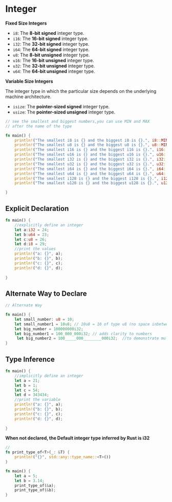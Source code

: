 # Integer

**Fixed Size Integers**

* `i8`: The **8-bit signed** integer type.
* `i16`: The **16-bit signed** integer type.
* `i32`: The **32-bit signed** integer type.
* `i64`: The **64-bit signed** integer type.
* `u8`: The **8-bit unsigned** integer type.
* `u16`: The **16-bit unsigned** integer type.
* `u32`: The **32-bit unsigned** integer type.
* `u64`: The **64-bit unsigned** integer type.

**Variable Size Integers**

The integer type in which the particular size depends on the underlying machine architecture.

* `isize`: The **pointer-sized signed** integer type.
* `usize`: The **pointer-sized unsigned** integer type.

```rust
// see the smallest and biggest numbers,you can use MIN and MAX 
// after the name of the type

fn main() {
    println!("The smallest i8 is {} and the biggest i8 is {}.", i8::MIN, i8::MAX); // hint: printing std::i8::MIN means "print MIN inside of the i8 section in the standard library"
    println!("The smallest u8 is {} and the biggest u8 is {}.", u8::MIN, u8::MAX);
    println!("The smallest i16 is {} and the biggest i16 is {}.", i16::MIN, i16::MAX);
    println!("The smallest u16 is {} and the biggest u16 is {}.", u16::MIN, u16::MAX);
    println!("The smallest i32 is {} and the biggest i32 is {}.", i32::MIN, i32::MAX);
    println!("The smallest u32 is {} and the biggest u32 is {}.", u32::MIN, u32::MAX);
    println!("The smallest i64 is {} and the biggest i64 is {}.", i64::MIN, i64::MAX);
    println!("The smallest u64 is {} and the biggest u64 is {}.", u64::MIN, u64::MAX);
    println!("The smallest i128 is {} and the biggest i128 is {}.", i128::MIN, i128::MAX);
    println!("The smallest u128 is {} and the biggest u128 is {}.", u128::MIN, u128::MAX);

}
```

## Explicit Declaration

```rust
fn main() {
    //explicitly define an integer
    let a:i32 = 24;
    let b:u64 = 23;
    let c:u8 = 26;
    let d:i8 = 29;
    //print the values
    println!("a: {}", a);
    println!("b: {}", b);
    println!("c: {}", c);
    println!("d: {}", d);
    
}
```

## Alternate Way to Declare

```rust
// Alternate Way

fn main() {
    let small_number: u8 = 10;
    let small_number1 = 10u8; // 10u8 = 10 of type u8 (no space inbetween 10 and u8)
    let big_number = 100000000i32;
    let big_number1 = 100_000_000i32; // adds clarity to numbers
     let big_number2 = 100_____000________000i32;  //to demonstrate multiple ___
}
```

## Type Inference

```rust
fn main() {
    //implicitly define an integer
    let a = 21; 
    let b = 1;
    let c = 54;
    let d = 343434;
    //print the variable
    println!("a: {}", a);
    println!("b: {}", b);
    println!("c: {}", c);
    println!("d: {}", d);
    
}
```

**When not declared, the Default integer type inferred by Rust is i32**

```rust
// 
fn print_type_of<T>(_: &T) {
    println!("{}", std::any::type_name::<T>())
}

fn main() {
    let a = 5;
    let b = 3.14;
    print_type_of(&a);
    print_type_of(&b);
}    
```

